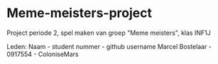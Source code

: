 # Meme-meisters-project
Project periode 2, spel maken van groep "Meme meisters", klas INF1J

Leden: Naam - student nummer - github username
Marcel Bostelaar - 0917554 - ColoniseMars